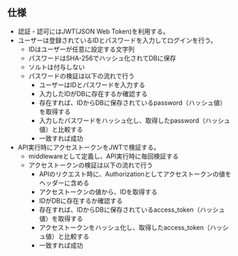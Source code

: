 ## 仕様
* 認証・認可にはJWT(JSON Web Token)を利用する。
* ユーザーは登録されているIDとパスワードを入力してログインを行う。
  * IDはユーザーが任意に設定する文字列
  * パスワードはSHA-256でハッシュ化されてDBに保存
  * ソルトは付与しない
  * パスワードの検証は以下の流れで行う
    * ユーザーはIDとパスワードを入力する
    * 入力したIDがDBに存在するか確認する
    * 存在すれば、IDからDBに保存されているpassword（ハッシュ値）を取得する
    * 入力したパスワードをハッシュ化し、取得したpassword（ハッシュ値）と比較する
    * 一致すれば成功
* API実行時にアクセストークンをJWTで検証する。
  * middlewareとして定義し、API実行時に毎回検証する
  * アクセストークンの検証は以下の流れで行う
    * APIのリクエスト時に、Authorizationとしてアクセストークンの値をヘッダーに含める
    * アクセストークンの値から、IDを取得する
    * IDがDBに存在するか確認する
    * 存在すれば、IDからDBに保存されているaccess_token（ハッシュ値）を取得する
    * アクセストークンをハッシュ化し、取得したaccess_token（ハッシュ値）と比較する
    * 一致すれば成功
